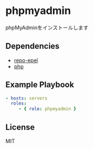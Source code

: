 phpmyadmin
=========

phpMyAdminをインストールします

Dependencies
------------

* [repo-epel](https://github.com/wate/ansible-role-repo-epel)
* [php](https://github.com/wate/ansible-role-php)

Example Playbook
----------------

```yaml
- hosts: servers
  roles:
     - { role: phpmyadmin }
```

License
-------

MIT

